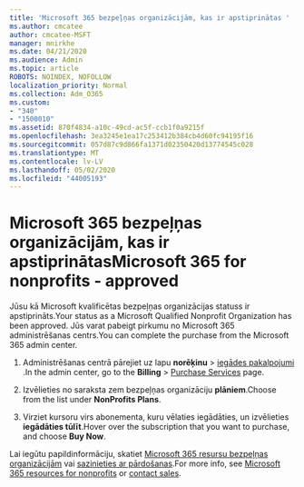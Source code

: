 ```yaml
---
title: 'Microsoft 365 bezpeļņas organizācijām, kas ir apstiprinātas '
ms.author: cmcatee
author: cmcatee-MSFT
manager: mnirkhe
ms.date: 04/21/2020
ms.audience: Admin
ms.topic: article
ROBOTS: NOINDEX, NOFOLLOW
localization_priority: Normal
ms.collection: Adm_O365
ms.custom:
- "340"
- "1500010"
ms.assetid: 870f4834-a10c-49cd-ac5f-ccb1f0a9215f
ms.openlocfilehash: 3ea3245e1ea17c253412b384cb4d60fc94195f16
ms.sourcegitcommit: 057d87c9d866fa1371d02350420d13774545c028
ms.translationtype: MT
ms.contentlocale: lv-LV
ms.lasthandoff: 05/02/2020
ms.locfileid: "44005193"
---
```

# <a name="microsoft-365-for-nonprofits---approved"></a><span data-ttu-id="c3bea-102">Microsoft 365 bezpeļņas organizācijām, kas ir apstiprinātas</span><span class="sxs-lookup"><span data-stu-id="c3bea-102">Microsoft 365 for nonprofits - approved</span></span>

<span data-ttu-id="c3bea-103">Jūsu kā Microsoft kvalificētas bezpeļņas organizācijas statuss ir apstiprināts.</span><span class="sxs-lookup"><span data-stu-id="c3bea-103">Your status as a Microsoft Qualified Nonprofit Organization has been approved.</span></span> <span data-ttu-id="c3bea-104">Jūs varat pabeigt pirkumu no Microsoft 365 administrēšanas centrs.</span><span class="sxs-lookup"><span data-stu-id="c3bea-104">You can complete the purchase from the Microsoft 365 admin center.</span></span>

1. <span data-ttu-id="c3bea-105">Administrēšanas centrā pārejiet uz lapu **norēķinu** \> [iegādes pakalpojumi](https://go.microsoft.com/fwlink/p/?linkid=868433) .</span><span class="sxs-lookup"><span data-stu-id="c3bea-105">In the admin center, go to the **Billing** \> [Purchase Services](https://go.microsoft.com/fwlink/p/?linkid=868433) page.</span></span>

2. <span data-ttu-id="c3bea-106">Izvēlieties no saraksta zem bezpeļņas organizāciju **plāniem**.</span><span class="sxs-lookup"><span data-stu-id="c3bea-106">Choose from the list under **NonProfits Plans**.</span></span>

3. <span data-ttu-id="c3bea-107">Virziet kursoru virs abonementa, kuru vēlaties iegādāties, un izvēlieties **iegādāties tūlīt**.</span><span class="sxs-lookup"><span data-stu-id="c3bea-107">Hover over the subscription that you want to purchase, and choose **Buy Now**.</span></span>

<span data-ttu-id="c3bea-108">Lai iegūtu papildinformāciju, skatiet [Microsoft 365 resursu bezpeļņas organizācijām](https://www.microsoft.com/nonprofits/microsoft-365) vai [sazinieties ar pārdošanas](https://www.microsoft.com/nonprofits/contact-us).</span><span class="sxs-lookup"><span data-stu-id="c3bea-108">For more info, see [Microsoft 365 resources for nonprofits](https://www.microsoft.com/nonprofits/microsoft-365) or [contact sales](https://www.microsoft.com/nonprofits/contact-us).</span></span>
